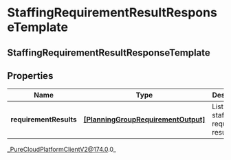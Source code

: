 # StaffingRequirementResultResponseTemplate

## StaffingRequirementResultResponseTemplate

## Properties

|Name | Type | Description | Notes|
|------------ | ------------- | ------------- | -------------|
| **requirementResults** | [**[PlanningGroupRequirementOutput]**]([PlanningGroupRequirementOutput]) | List of staffing requirement results | |



_PureCloudPlatformClientV2@174.0.0_

